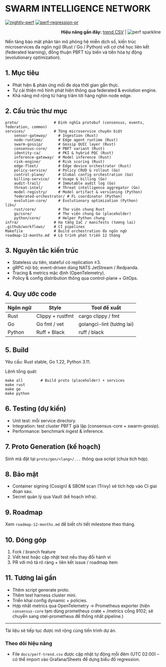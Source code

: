 # SWARM INTELLIGENCE NETWORK

<p align="left">
<a href="../../actions/workflows/perf-nightly.yml"><img src="https://github.com/anhnv24810310060-source/SWARM-INTELLIGENCE-NETWORK/actions/workflows/perf-nightly.yml/badge.svg" alt="nightly-perf" /></a>
<a href="../../actions/workflows/perf-pr-comment.yml"><img src="https://github.com/anhnv24810310060-source/SWARM-INTELLIGENCE-NETWORK/actions/workflows/perf-pr-comment.yml/badge.svg" alt="perf-regression-pr" /></a>
</p>

<p align="right">
<strong>Hiệu năng gần đây:</strong>
<a href="docs/perf-trend.csv">trend CSV</a>
|
<img src="docs/perf-sparkline.svg" alt="perf sparkline" />
</p>

Nền tảng bảo mật phân tán mô phỏng hệ miễn dịch số, kiến trúc microservices đa ngôn ngữ (Rust / Go / Python) với cơ chế học liên kết (federated learning), đồng thuận PBFT tùy biến và tiến hóa tự động (evolutionary optimization).

## 1. Mục tiêu
- Phát hiện & phản ứng mối đe dọa thời gian gần thực.
- Tự cải thiện mô hình phát hiện thông qua federated & evolution engine.
- Khả năng mở rộng từ hàng trăm tới hàng nghìn node edge.

## 2. Cấu trúc thư mục
```
proto/                # Định nghĩa protobuf (consensus, events, federation, common)
services/             # Từng microservice chuyên biệt
	sensor-gateway/     # Ingestion (Rust)
	node-runtime/       # Edge agent runtime (Rust)
	swarm-gossip/       # Gossip QUIC layer (Rust)
	consensus-core/     # PBFT variant (Rust)
	identity-ca/        # PKI & hybrid PQC (Rust)
	inference-gateway/  # Model inference (Rust)
	risk-engine/        # Risk scoring (Rust)
	edge-fleet/         # Edge device orchestrator (Rust)
	policy-service/     # Policy CRUD & rollout (Go)
	control-plane/      # Global config orchestration (Go)
	billing-service/    # Usage & billing (Go)
	audit-trail/        # Immutable audit log (Go)
	threat-intel/       # Threat intelligence aggregator (Go)
	model-registry/     # Model artifact & versioning (Python)
	federated-orchestrator/ # FL coordinator (Python)
	evolution-core/     # Evolutionary optimization (Python)
libs/
	rust/core/          # Thư viện chung Rust
	go/core/            # Thư viện chung Go (placeholder)
	python/core/        # Helper Python chung
infra/                # Hạ tầng IaC / manifests (tương lai)
.github/workflows/    # CI pipelines
Makefile              # Build orchestration đa ngôn ngữ
roadmap-12-months.md  # Lộ trình phát triển 12 tháng
```

## 3. Nguyên tắc kiến trúc
- Stateless ưu tiên, stateful có replication ≥3.
- gRPC nội bộ; event-driven dùng NATS JetStream / Redpanda.
- Tracing & metrics mặc định (OpenTelemetry).
- Policy & config distribution thông qua control-plane + GitOps.

## 4. Quy ước code
| Ngôn ngữ | Style | Tool đề xuất |
|----------|-------|--------------|
| Rust | Clippy + rustfmt | cargo clippy / fmt |
| Go | Go fmt / vet | golangci-lint (tương lai) |
| Python | Ruff + Black | ruff / black |

## 5. Build
Yêu cầu: Rust stable, Go 1.22, Python 3.11.

Lệnh tổng quát:
```
make all        # Build proto (placeholder) + services
make rust
make go
make python
```

## 6. Testing (dự kiến)
- Unit test: mỗi service directory.
- Integration: test cluster PBFT giả lập (consensus-core + swarm-gossip).
- Performance: benchmark ingest & inference.

## 7. Proto Generation (kế hoạch)
Sinh mã đặt tại `proto/gen/<lang>/...` thông qua script (chưa tích hợp).

## 8. Bảo mật
- Container signing (Cosign) & SBOM scan (Trivy) sẽ tích hợp vào CI giai đoạn sau.
- Secret quản lý qua Vault (kế hoạch infra).

## 9. Roadmap
Xem `roadmap-12-months.md` để biết chi tiết milestone theo tháng.

## 10. Đóng góp
1. Fork / branch feature
2. Viết test hoặc cập nhật test nếu thay đổi hành vi
3. PR với mô tả rõ ràng + liên kết issue / roadmap item

## 11. Tương lai gần
- Thêm script generate proto.
- Thêm test harness cluster mini.
- Triển khai config dynamic + policies.
- Hợp nhất metrics qua OpenTelemetry -> Prometheus exporter (hiện `consensus-core` tạm dùng prometheus crate + /metrics cổng 9102; sẽ chuyển sang otel-prometheus để thống nhất pipeline.)

---
Tài liệu sẽ tiếp tục được mở rộng cùng tiến trình dự án.

### Theo dõi hiệu năng
- File `docs/perf-trend.csv` được cập nhật tự động mỗi đêm (UTC 02:00) – có thể import vào Grafana/Sheets để dựng biểu đồ regression.

